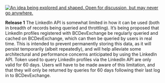<a rel="research" href="https://github.com/BCDevExchange/docs/wiki/Project-States"><img alt="An idea being explored and shaped. Open for discussion, but may never go anywhere." style="border-width:0" src="https://img.shields.io/badge/BCDevExchange-Research-red.svg" title="An idea being explored and shaped. Open for discussion, but may never go anywhere." /></a>

**Release 1** The LinkedIn API is somewhat limited in how it can be used (both in breadth of records being queried and throttling). It’s being proposed that LinkedIn profiles registered with BCDevExchange be regularly queried and cached on BCDevExchange, which can then be queried by users in real time. This is intended to prevent permanently storing this data, as it will persist temporarily (albeit repeatedly), and will help alleviate some architectural and performance concerns anticipated by using the LinkedIn API. Token used to query LinkedIn profiles via the LinkedIn API are only valid for 60 days. Users will have to be made aware of this limitation, and that they will only be returned by queries for 60 days following their last log in to BCDevExchange.
